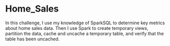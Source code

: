 # Home_Sales

In this challenge, I use my knowledge of SparkSQL to determine key metrics about home sales data. Then I use Spark to create temporary views, partition the data, cache and uncache a temporary table, and verify that the table has been uncached.